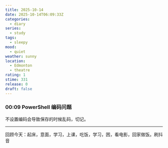 ```yaml
---
title: 2025-10-14
date: 2025-10-14T06:09:33Z
categories:
  - diary
series:
  - study
tags:
  - sleepy
mood:
  - quiet
weather: sunny
location:
  - Edmonton
  - theatre
rating: 1
stime: 331
release: 0
draft: false
---
```

### 00:09 PowerShell 编码问题

不设置编码会导致保存的时候乱码，切记。

-------
回顾今天：起床，意面，学习，上课，吃饭，学习，困，看电影，回家做饭。刷抖音
